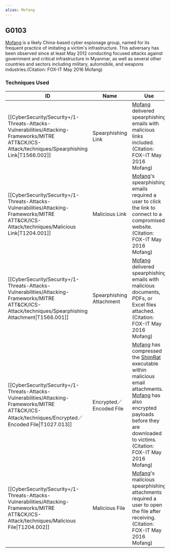 ```yaml
---
alias: Mofang
---
```


## G0103

[Mofang](https://attack.mitre.org/groups/G0103) is a likely China-based cyber espionage group, named for its frequent practice of imitating a victim's infrastructure. This adversary has been observed since at least May 2012 conducting focused attacks against government and critical infrastructure in Myanmar, as well as several other countries and sectors including military, automobile, and weapons industries.(Citation: FOX-IT May 2016 Mofang)


### Techniques Used

| ID | Name | Use |
| --- | --- | --- |
| [[CyberSecurity/Security+/1-Threats-Attacks-Vulnerabilities/Attacking-Frameworks/MITRE ATT&CK/ICS-Attack/techniques/Spearphishing Link\|T1566.002]] | Spearphishing Link | [Mofang](https://attack.mitre.org/groups/G0103) delivered spearphishing emails with malicious links included.(Citation: FOX-IT May 2016 Mofang) |
| [[CyberSecurity/Security+/1-Threats-Attacks-Vulnerabilities/Attacking-Frameworks/MITRE ATT&CK/ICS-Attack/techniques/Malicious Link\|T1204.001]] | Malicious Link | [Mofang](https://attack.mitre.org/groups/G0103)'s spearphishing emails required a user to click the link to connect to a compromised website.(Citation: FOX-IT May 2016 Mofang) |
| [[CyberSecurity/Security+/1-Threats-Attacks-Vulnerabilities/Attacking-Frameworks/MITRE ATT&CK/ICS-Attack/techniques/Spearphishing Attachment\|T1566.001]] | Spearphishing Attachment | [Mofang](https://attack.mitre.org/groups/G0103) delivered spearphishing emails with malicious documents, PDFs, or Excel files attached.(Citation: FOX-IT May 2016 Mofang) |
| [[CyberSecurity/Security+/1-Threats-Attacks-Vulnerabilities/Attacking-Frameworks/MITRE ATT&CK/ICS-Attack/techniques/Encrypted／Encoded File\|T1027.013]] | Encrypted／Encoded File | [Mofang](https://attack.mitre.org/groups/G0103) has compressed the [ShimRat](https://attack.mitre.org/software/S0444) executable within malicious email attachments. [Mofang](https://attack.mitre.org/groups/G0103) has also encrypted payloads before they are downloaded to victims.(Citation: FOX-IT May 2016 Mofang) |
| [[CyberSecurity/Security+/1-Threats-Attacks-Vulnerabilities/Attacking-Frameworks/MITRE ATT&CK/ICS-Attack/techniques/Malicious File\|T1204.002]] | Malicious File | [Mofang](https://attack.mitre.org/groups/G0103)'s malicious spearphishing attachments required a user to open the file after receiving.(Citation: FOX-IT May 2016 Mofang) |
